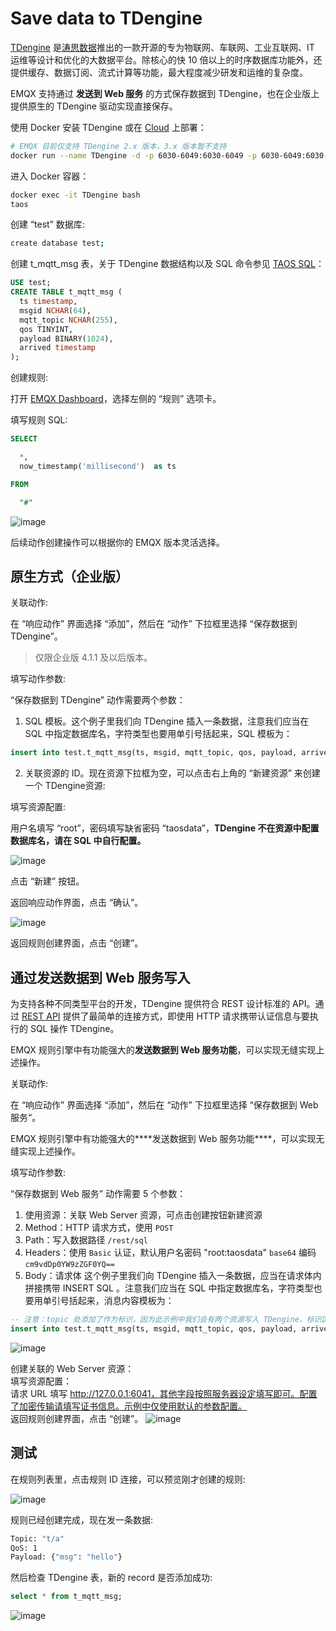 # Save data to TDengine

[TDengine](https://github.com/taosdata/TDengine) 是[涛思数据](https://www.taosdata.com/cn/)推出的一款开源的专为物联网、车联网、工业互联网、IT 运维等设计和优化的大数据平台。除核心的快 10 倍以上的时序数据库功能外，还提供缓存、数据订阅、流式计算等功能，最大程度减少研发和运维的复杂度。

EMQX 支持通过 **发送到 Web 服务** 的方式保存数据到 TDengine，也在企业版上提供原生的 TDengine 驱动实现直接保存。

使用 Docker 安装 TDengine 或在 [Cloud](https://marketplace.huaweicloud.com/product/OFFI454488918838128640) 上部署：

```bash
# EMQX 目前仅支持 TDengine 2.x 版本，3.x 版本暂不支持
docker run --name TDengine -d -p 6030-6049:6030-6049 -p 6030-6049:6030-6049/udp tdengine/tdengine:2.4.0.30
```

进入 Docker 容器：

```bash
docker exec -it TDengine bash
taos
```

创建 “test” 数据库:
```bash
create database test;
```
创建 t_mqtt_msg 表，关于 TDengine 数据结构以及 SQL 命令参见 [TAOS SQL](https://docs.taosdata.com/taos-sql/)：

```sql
USE test;
CREATE TABLE t_mqtt_msg (
  ts timestamp,
  msgid NCHAR(64),
  mqtt_topic NCHAR(255),
  qos TINYINT,
  payload BINARY(1024),
  arrived timestamp
);
```

创建规则:

打开 [EMQX Dashboard](http://127.0.0.1:18083/#/rules)，选择左侧的 “规则” 选项卡。

填写规则 SQL:

```sql
SELECT

  *,
  now_timestamp('millisecond')  as ts

FROM

  "#"
```

![image](./assets/rule-engine/rule_sql.png)

后续动作创建操作可以根据你的 EMQX 版本灵活选择。

## 原生方式（企业版）

关联动作:

在 “响应动作” 界面选择 “添加”，然后在 “动作” 下拉框里选择 “保存数据到 TDengine”。

> 仅限企业版 4.1.1 及以后版本。

填写动作参数:

“保存数据到 TDengine” 动作需要两个参数：

1. SQL 模板。这个例子里我们向 TDengine 插入一条数据，注意我们应当在 SQL 中指定数据库名，字符类型也要用单引号括起来，SQL 模板为：

```sql
insert into test.t_mqtt_msg(ts, msgid, mqtt_topic, qos, payload, arrived) values (${ts}, '${id}', '${topic}', ${qos}, '${payload}', ${timestamp})
```

2. 关联资源的 ID。现在资源下拉框为空，可以点击右上角的 “新建资源” 来创建一个 TDengine资源:

填写资源配置:

用户名填写 “root”，密码填写缺省密码 “taosdata”，**TDengine 不在资源中配置数据库名，请在 SQL 中自行配置。**

![image](./assets/rule-engine/TDengine/td_create_resource.png)

点击 “新建” 按钮。

返回响应动作界面，点击 “确认”。

![image](./assets/rule-engine/TDengine/td_creat_action.png)

返回规则创建界面，点击 “创建”。

## 通过发送数据到 Web 服务写入

为支持各种不同类型平台的开发，TDengine 提供符合 REST 设计标准的 API。通过 [REST API](https://docs.taosdata.com/connector/rest-api/) 提供了最简单的连接方式，即使用 HTTP 请求携带认证信息与要执行的 SQL 操作 TDengine。

EMQX 规则引擎中有功能强大的**发送数据到 Web 服务功能**，可以实现无缝实现上述操作。

关联动作:

在 “响应动作” 界面选择 “添加”，然后在 “动作” 下拉框里选择 “保存数据到 Web 服务“。

EMQX 规则引擎中有功能强大的***\*发送数据到 Web 服务功能\****，可以实现无缝实现上述操作。

填写动作参数:

“保存数据到 Web 服务” 动作需要 5 个参数：

1. 使用资源：关联 Web Server 资源，可点击创建按钮新建资源
2. Method：HTTP 请求方式，使用 `POST`
3. Path：写入数据路径 `/rest/sql`
4. Headers：使用 `Basic` 认证，默认用户名密码 "root:taosdata" `base64` 编码 `cm9vdDp0YW9zZGF0YQ==`
5. Body：请求体
  这个例子里我们向 TDengine 插入一条数据，应当在请求体内拼接携带 INSERT SQL 。注意我们应当在 SQL 中指定数据库名，字符类型也要用单引号括起来，消息内容模板为：

```sql
-- 注意：topic 处添加了作为标识，因为此示例中我们会有两个资源写入 TDengine，标识区分了原生方式与 Web Server 写入的数据
insert into test.t_mqtt_msg(ts, msgid, mqtt_topic, qos, payload, arrived) values (${ts}, '${id}', 'http server ${topic}', ${qos}, '${payload}', ${timestamp})
```

![image](./assets/rule-engine/TDengine/create_data_towebserver.png)

创建关联的 Web Server 资源：
</br>
填写资源配置：
</br>
请求 URL 填写 http://127.0.0.1:6041，其他字段按照服务器设定填写即可。配置了加密传输请填写证书信息。示例中仅使用默认的参数配置。
</br>
返回规则创建界面，点击 “创建”。
![image](./assets/rule-engine/TDengine/td_create_webserver.png)

## 测试

在规则列表里，点击规则 ID 连接，可以预览刚才创建的规则:

![image](./assets/rule-engine/TDengine/td_rule.png)

规则已经创建完成，现在发一条数据:

```bash
Topic: "t/a"
QoS: 1
Payload: {"msg": "hello"}
```

然后检查 TDengine 表，新的 record 是否添加成功:

```sql
select * from t_mqtt_msg;
```

![image](./assets/rule-engine/TDengine/td_queryres.png)
